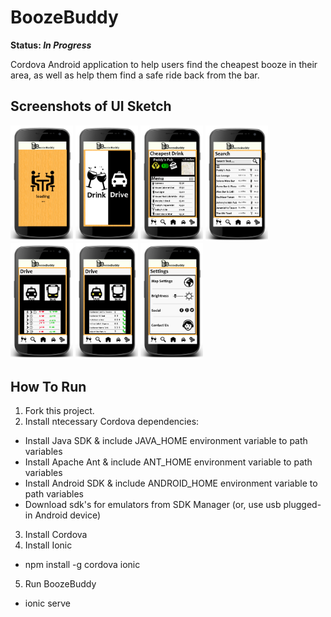 # BoozeBuddy

**Status: _In Progress_**

Cordova Android application to help users find the cheapest booze in their area, as well as help them find a safe ride back from the bar.

## Screenshots of UI Sketch

<img src="/screenshots/loading.png" alt="Loading Screen" width="100px">
<img src="/screenshots/drink_drive.png" alt="Home Screen" width="100px">
<img src="/screenshots/cheapest_drink.png" alt="Cheapest Drink" width="100px">
<img src="/screenshots/search.png" alt="Search" width="100px">
<img src="/screenshots/drive_bus.png" alt="Drive Bus" width="100px">
<img src="/screenshots/drive_taxi.png" alt="Drive Taxi" width="100px">
<img src="/screenshots/settings.png" alt="Settings" width="100px">

## How To Run
1. Fork this project.
2. Install ntecessary Cordova dependencies:
  * Install Java SDK & include JAVA_HOME environment variable to path variables
  * Install Apache Ant & include ANT_HOME environment variable to path variables
  * Install Android SDK & include ANDROID_HOME environment variable to path variables
  * Download sdk's for emulators from SDK Manager (or, use usb plugged-in Android device)
3. Install Cordova
4. Install Ionic
  * npm install -g cordova ionic
5. Run BoozeBuddy
  * ionic serve


